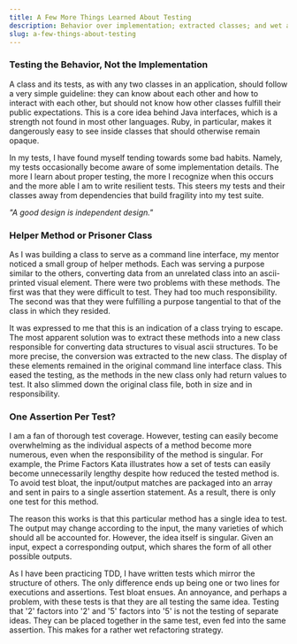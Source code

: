 ```yaml
---
title: A Few More Things Learned About Testing
description: Behavior over implementation; extracted classes; and wet assertions
slug: a-few-things-about-testing
---
```


### Testing the Behavior, Not the Implementation

A class and its tests, as with any two classes in an application, should follow a very simple
guideline: they can know about each other and how to interact with each other, but should not know
how other classes fulfill their public expectations. This is a core idea behind Java interfaces,
which is a strength not found in most other languages. Ruby, in particular, makes it dangerously
easy to see inside classes that should otherwise remain opaque.

In my tests, I have found myself tending towards some bad habits. Namely, my tests occasionally
become aware of some implementation details. The more I learn about proper testing, the more I
recognize when this occurs and the more able I am to write resilient tests. This steers my tests and
their classes away from dependencies that build fragility into my test suite.

_"A good design is independent design."_

### Helper Method or Prisoner Class

As I was building a class to serve as a command line interface, my mentor noticed a small group of
helper methods. Each was serving a purpose similar to the others, converting data from an unrelated
class into an ascii-printed visual element. There were two problems with these methods. The first
was that they were difficult to test. They had too much responsibility. The second was that they
were fulfilling a purpose tangential to that of the class in which they resided.

It was expressed to me that this is an indication of a class trying to escape. The most apparent
solution was to extract these methods into a new class responsible for converting data structures to
visual ascii structures. To be more precise, the conversion was extracted to the new class. The
display of these elements remained in the original command line interface class. This eased the
testing, as the methods in the new class only had return values to test. It also slimmed down the
original class file, both in size and in responsibility.

### One Assertion Per Test?

I am a fan of thorough test coverage. However, testing can easily become overwhelming as the
individual aspects of a method become more numerous, even when the responsibility of the method is
singular. For example, the Prime Factors Kata illustrates how a set of tests can easily become
unnecessarily lengthy despite how reduced the tested method is. To avoid test bloat, the
input/output matches are packaged into an array and sent in pairs to a single assertion statement.
As a result, there is only one test for this method.

The reason this works is that this particular method has a single idea to test. The output may
change according to the input, the many varieties of which should all be accounted for. However, the
idea itself is singular. Given an input, expect a corresponding output, which shares the form of all
other possible outputs.

As I have been practicing TDD, I have written tests which mirror the structure of others. The only
difference ends up being one or two lines for executions and assertions. Test bloat ensues. An
annoyance, and perhaps a problem, with these tests is that they are all testing the same idea.
Testing that '2' factors into '2' and '5' factors into '5' is not the testing of separate ideas.
They can be placed together in the same test, even fed into the same assertion. This makes for a
rather wet refactoring strategy.
